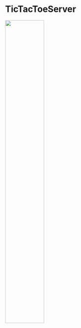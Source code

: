 # TicTacToeServer

<div>
  <img src ="https://user-images.githubusercontent.com/31763341/148520497-ff7d3564-29b2-4a25-aed4-3f1e9ddf322a.png" width=50%>

</div>

